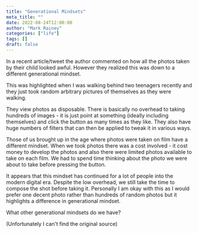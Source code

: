 ```yaml
---
title: "Generational Mindsets"
meta_title: ""
date: 2022-08-24T12:00:00
author: "Mark Rainey"
categories: ["life"]
tags: []
draft: false
---
```


In a recent article/tweet the author commented on how all the photos taken by their child looked awful. However they realized this was down to a different generational mindset.


This was highlighted when I was walking behind two teenagers recently and they just took random arbitrary pictures of themselves as they were walking.

They view photos as disposable. There is basically no overhead to taking hundreds of images - it is just point at something (ideally including themselves) and click the button as many times as they like. They also have huge numbers of  filters that can then be applied to tweak it in various ways.

Those of us brought up in the age where photos were taken on film have a different mindset. When we took photos there was a cost involved - it cost money to develop the photos and also there were limited photos available to take on each film. We had to spend time thinking about the photo we were about to take before pressing the button.

It appears that this mindset has continued for a lot of people into the modern digital era. Despite the low overhead, we still take the time to compose the shot before taking it. Personally I am okay with this as I would prefer one decent photo rather than hundreds of random photos but it highlights a difference in generational mindset.

What other generational mindsets do we have?

(Unfortunately I can't find the original source)
